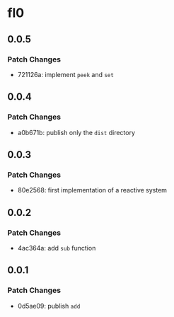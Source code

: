 # fl0

## 0.0.5

### Patch Changes

- 721126a: implement `peek` and `set`

## 0.0.4

### Patch Changes

- a0b671b: publish only the `dist` directory

## 0.0.3

### Patch Changes

- 80e2568: first implementation of a reactive system

## 0.0.2

### Patch Changes

- 4ac364a: add `sub` function

## 0.0.1

### Patch Changes

- 0d5ae09: publish `add`
